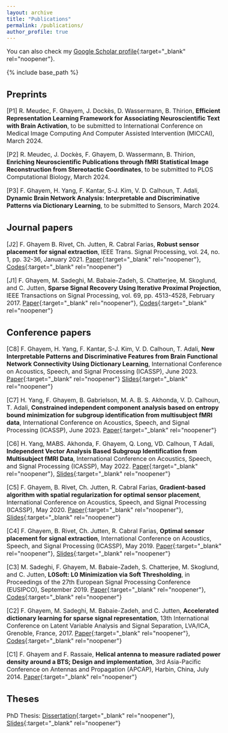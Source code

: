 ```yaml
---
layout: archive
title: "Publications"
permalink: /publications/
author_profile: true
---
```


<style type="text/css"> body{ font-size: 12pt; } </style>

  You can also check my [Google Scholar profile](https://scholar.google.com/citations?user=E3nIEHwAAAAJ&hl=en){:target="_blank" rel="noopener"}.

{% include base_path %}


<!-- ## Preprints -->

<!-- [P4] Z. Kang, M. Sadeghi, R. Horaud, J. Donley, A. Kumar, and X. Alameda-Pineda, **Expression-preserving face frontalization improves visually assisted speech processing**, April 2022.

[P3] Z. Kang, M. Sadeghi, and R. Horaud, **Face Frontalization Based on Robustly Fitting a Deformable Shape Model to 3D Landmarks**, October 2020.

[P2] M. Sadeghi, S. Guy, A. Raison, X. Alameda-Pineda, and R. Horaud, **Unsupervised Performance Analysis of 3D Face Alignment**, April 2020.

[P1] S. Chatterjee, A. M. Javid, M. Sadeghi, S. Kikuta, P. P. Mitra, M. Skoglund, **SSFN: Self Size-estimating Feed-forward Network and Low Complexity Design**, March 2020. -->

## Preprints

[P1] R. Meudec, F. Ghayem, J. Dockès, D. Wassermann, B. Thirion, **Efficient Representation Learning Framework for Associating Neuroscientific Text with Brain Activation**, to be submitted to International Conference on Medical Image Computing And Computer Assisted Intervention (MICCAI), March 2024.

[P2] R. Meudec, J. Dockès, F. Ghayem, D. Wassermann, B. Thirion, **Enriching Neuroscientific Publications through fMRI Statistical Image Reconstruction from Stereotactic Coordinates**, to be submitted to PLOS Computational Biology, March 2024.

[P3] F. Ghayem, H. Yang, F. Kantar, S-J. Kim, V. D. Calhoun, T. Adali, **Dynamic Brain Network Analysis: Interpretable and Discriminative Patterns via Dictionary Learning**, to be submitted to Sensors, March 2024.

## Journal papers

[J2] F. Ghayem B. Rivet, Ch. Jutten, R. Cabral Farias, **Robust sensor placement for signal extraction**, IEEE Trans. Signal Processing, vol. 24, no. 1, pp. 32-36, January 2021.
[Paper](https://ghayem.github.io/files/RSP_TSP_2021.pdf){:target="_blank" rel="noopener"},
[Codes](https://github.com/ghayem/RSP){:target="_blank" rel="noopener"}

[J1] F. Ghayem, M. Sadeghi, M. Babaie-Zadeh, S. Chatterjee, M. Skoglund, and C. Jutten, **Sparse Signal Recovery Using Iterative Proximal Projection**, IEEE Transactions on Signal Processing, vol. 69, pp. 4513-4528, February 2017.
[Paper](https://ghayem.github.io/files/IPP_TSP_2017.pdf){:target="_blank" rel="noopener"},
[Codes](https://github.com/ghayem/IPP){:target="_blank" rel="noopener"}


## Conference papers

[C8] F. Ghayem, H. Yang, F. Kantar, S-J. Kim, V. D. Calhoun, T. Adali, **New Interpretable Patterns and Discriminative Features from Brain Functional Network Connectivity Using Dictionary Learning**, International Conference on Acoustics, Speech, and Signal Processing (ICASSP), June 2023.
[Paper](https://ghayem.github.io/files/fMRI_DL.pdf){:target="_blank" rel="noopener"}
[Slides](https://ghayem.github.io/files/fMRI_DL_slides.pdf){:target="_blank" rel="noopener"}

[C7] H. Yang, F. Ghayem, B. Gabrielson, M. A. B. S. Akhonda, V. D. Calhoun, T. Adali, **Constrained independent component analysis based on entropy bound minimization for subgroup identification from multisubject fMRI data**, International Conference on Acoustics, Speech, and Signal Processing (ICASSP), June 2023.
[Paper](https://ghayem.github.io/files/cEBM.pdf){:target="_blank" rel="noopener"}

[C6]  H. Yang, MABS. Akhonda, F. Ghayem, Q. Long, VD. Calhoun, T Adali, **Independent Vector Analysis Based Subgroup Identification from Multisubject fMRI Data**, International Conference on Acoustics, Speech, and Signal Processing (ICASSP), May 2022.
[Paper](https://ghayem.github.io/files/Subgroup_Identification_ICASSP2022.pdf){:target="_blank" rel="noopener"}, 
[Slides](https://ghayem.github.io/files/ICASSP2022_presentation.pdf){:target="_blank" rel="noopener"}

[C5] F. Ghayem, B. Rivet, Ch. Jutten, R. Cabral Farias, **Gradient-based algorithm with spatial regularization for optimal sensor placement**, International Conference on Acoustics, Speech, and Signal Processing (ICASSP), May 2020.
[Paper](https://ghayem.github.io/files/ICASSP2020.pdf){:target="_blank" rel="noopener"},
[Slides](https://ghayem.github.io/files/ICASSP2020_Presentation.pdf){:target="_blank" rel="noopener"}

[C4] F. Ghayem, B. Rivet, Ch. Jutten, R. Cabral Farias, **Optimal sensor placement for signal extraction**, International Conference on Acoustics, Speech, and Signal Processing (ICASSP), May 2019.
[Paper](https://ghayem.github.io/files/OSP_SignalExtraction_ICASSP2019.pdf){:target="_blank" rel="noopener"},
[Slides](https://ghayem.github.io/files/OSP_SignalExtraction_ICASSP2019_Presentation.pdf){:target="_blank" rel="noopener"}

[C3] M. Sadeghi, F. Ghayem, M. Babaie-Zadeh, S. Chatterjee, M. Skoglund, and C. Jutten, **L0Soft: L0 Minimization via Soft Thresholding**, in Proceedings of the 27th European Signal Processing Conference (EUSIPCO), September 2019.
[Paper](https://ghayem.github.io/files/L0Soft_EUSIPCO_2019.pdf){:target="_blank" rel="noopener"},
[Codes](https://github.com/ghayem/L0soft){:target="_blank" rel="noopener"}

[C2] F. Ghayem, M. Sadeghi, M. Babaie-Zadeh, and C. Jutten, **Accelerated dictionary learning for sparse signal representation**, 13th International Conference on Latent Variable Analysis and Signal Separation, LVA/ICA, Grenoble, France, 2017.
[Paper](https://ghayem.github.io/files/ADL_LVA_ICA_2017.pdf){:target="_blank" rel="noopener"},
[Codes](https://github.com/ghayem/ADL){:target="_blank" rel="noopener"}

[C1] F. Ghayem  and F. Rassaie, **Helical antenna to measure radiated power density around a BTS; Design and implementation**, 3rd Asia-Pacific Conference on Antennas and Propagation (APCAP), Harbin, China, July 2014.
[Paper](https://ghayem.github.io/files/HelicalAntenna_APCAP_2014.pdf){:target="_blank" rel="noopener"}

## Theses
PhD Thesis:
[Dissertation](https://ghayem.github.io/files/PhDThesis.pdf){:target="_blank" rel="noopener"},
[Slides](https://ghayem.github.io/files/Presentation_PhDdefence_Oct2020.pdf){:target="_blank" rel="noopener"}
